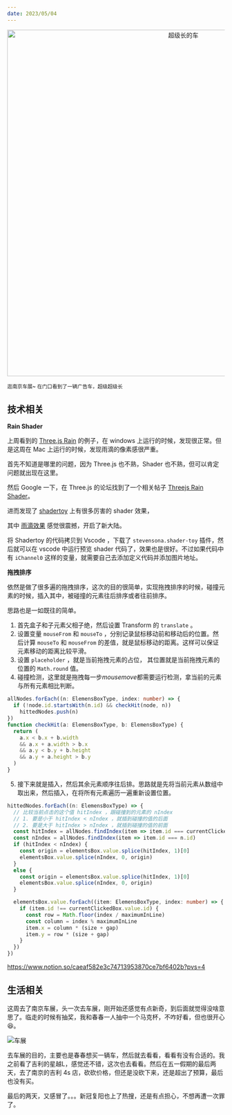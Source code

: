 ```yaml
---
date: 2023/05/04
---
```


<p align="center">
<img alt="超级长的车" src="https://cdn.jsdelivr.net/gh/pinky-pig/pic-bed/images超级长的车.jpg" width=800 />  
</p>


<small>逛南京车展~  在门口看到了一辆广告车，超级超级长</small>  

## 技术相关

**Rain Shader**

上周看到的 [Three.js Rain](https://github.com/rocksdanister/rain) 的例子，在 windows 上运行的时候，发现很正常。但是这周在 Mac 上运行的时候，发现雨滴的像素感很严重。  

首先不知道是哪里的问题，因为 Three.js 也不熟，Shader 也不熟，但可以肯定问题就出现在这里。  

然后 Google 一下，在 Three.js 的论坛找到了一个相关帖子 [Threejs Rain Shader](https://discourse.threejs.org/t/looking-for-rain-effect/29121/3)。 

进而发现了 [shadertoy](https://www.shadertoy.com/) 上有很多厉害的 shader 效果，

其中 [雨滴效果](https://www.shadertoy.com/view/ltffzl) 感觉很震撼，开启了新大陆。  

将 Shadertoy 的代码拷贝到 Vscode ，下载了 `stevensona.shader-toy` 插件，然后就可以在 vscode 中运行预览 shader 代码了，效果也是很好。不过如果代码中有 `iChannel0` 这样的变量，就需要自己去添加定义代码并添加图片地址。

**拖拽排序**

依然是做了很多遍的拖拽排序，这次的目的很简单，实现拖拽排序的时候，碰撞元素的时候，插入其中，被碰撞的元素往后排序或者往前排序。

思路也是一如既往的简单。

1. 首先盒子和子元素父相子绝，然后设置 Transform 的 `translate` 。
2. 设置变量 `mouseFrom` 和 `mouseTo` ，分别记录鼠标移动前和移动后的位置。然后计算 `mouseTo` 和 `mouseFrom` 的差值，就是鼠标移动的距离。这样可以保证元素移动的距离比较平滑。
3. 设置 `placeholder` ，就是当前拖拽元素的占位， 其位置就是当前拖拽元素的位置的 `Math.round` 值。
4. 碰撞检测，这里就是拖拽每一步*mousemove*都需要运行检测，拿当前的元素与所有元素相比判断。
```ts
allNodes.forEach((n: ElemensBoxType, index: number) => {
  if (!node.id.startsWith(n.id) && checkHit(node, n))
    hittedNodes.push(n)
})
function checkHit(a: ElemensBoxType, b: ElemensBoxType) {
  return (
    a.x < b.x + b.width
    && a.x + a.width > b.x
    && a.y < b.y + b.height
    && a.y + a.height > b.y
  )
}
```
5. 接下来就是插入，然后其余元素顺序往后排。思路就是先将当前元素从数组中取出来，然后插入，在将所有元素遍历一遍重新设置位置。
 
```ts
hittedNodes.forEach((n: ElemensBoxType) => {
  // 比较当前点击的这个值 hitIndex ，跟碰撞到的元素的 nIndex
  // 1. 要是小于 hitIndex < nIndex ，就插到碰撞的值的后面
  // 2. 要是大于 hitIndex > nIndex ，就插到碰撞的值的前面
  const hitIndex = allNodes.findIndex(item => item.id === currentClickedBox.value.id)
  const nIndex = allNodes.findIndex(item => item.id === n.id)
  if (hitIndex < nIndex) {
    const origin = elementsBox.value.splice(hitIndex, 1)[0]
    elementsBox.value.splice(nIndex, 0, origin)
  }
  else {
    const origin = elementsBox.value.splice(hitIndex, 1)[0]
    elementsBox.value.splice(nIndex, 0, origin)
  }

  elementsBox.value.forEach((item: ElemensBoxType, index: number) => {
    if (item.id !== currentClickedBox.value.id) {
      const row = Math.floor(index / maximumInLine)
      const column = index % maximumInLine
      item.x = column * (size + gap)
      item.y = row * (size + gap)
    }
  })
})
```

<https://www.notion.so/caeaf582e3c74713953870ce7bf6402b?pvs=4>

## 生活相关

这周去了南京车展，头一次去车展，刚开始还感觉有点新奇，到后面就觉得没啥意思了。临走的时候有抽奖，我和春春一人抽中一个马克杯，不咋好看，但也很开心😆。

![车展](https://cdn.jsdelivr.net/gh/pinky-pig/pic-bed/images车展.jpg)

去车展的目的，主要也是春春想买一辆车，然后就去看看，看看有没有合适的。我之前看了吉利的星越L，感觉还不错，这次也去看看。然后在五一假期的最后两天，去了南京的吉利 4s 店，砍砍价格，但还是没砍下来，还是超出了预算，最后也没有买。

最后的两天，又感冒了。。。新冠复阳也上了热搜，还是有点担心，不想再遭一次罪了。
